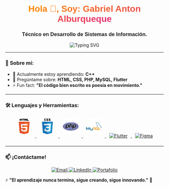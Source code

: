 <h1 align="center" style="font-family: 'Arial', sans-serif;">
  <span style="background: linear-gradient(90deg, #ff8a00, #e52e71); -webkit-background-clip: text; color: transparent;">
    Hola 👋, Soy: Gabriel Anton Alburqueque
  </span>
</h1>

<h3 align="center" style="font-family: 'Arial', sans-serif; font-weight: bold;">
  Técnico en Desarrollo de Sistemas de Información.
</h3>

<p align="center">
  <img src="https://readme-typing-svg.herokuapp.com?font=Fira+Code&pause=1000&color=FF5733&center=true&width=435&lines=Desarrollador+Web;Apasionado+por+la+tecnolog%C3%ADa;Siempre+aprendiendo+nuevas+cosas" alt="Typing SVG" />
</p>

---

### 🚀 **Sobre mí:**
- 🌱 Actualmente estoy aprendiendo: **C++**  
- 💬 Pregúntame sobre: **HTML, CSS, PHP, MySQL, Flutter**  
- ⚡ Fun fact: **"El código bien escrito es poesía en movimiento."**  

---

### 🛠️ **Lenguajes y Herramientas:**
<p align="center">
  <a href="https://www.w3.org/html/" target="_blank" rel="noreferrer">
    <img src="https://raw.githubusercontent.com/devicons/devicon/master/icons/html5/html5-original-wordmark.svg" alt="HTML" width="50" height="50" style="margin: 10px; transition: 0.3s;" onmouseover="this.style.transform='scale(1.2)'" onmouseout="this.style.transform='scale(1)'"/>
  </a>
  <a href="https://www.w3.org/Style/CSS/Overview.en.html" target="_blank" rel="noreferrer">
    <img src="https://raw.githubusercontent.com/devicons/devicon/master/icons/css3/css3-original-wordmark.svg" alt="CSS" width="50" height="50" style="margin: 10px; transition: 0.3s;" onmouseover="this.style.transform='scale(1.2)'" onmouseout="this.style.transform='scale(1)'"/>
  </a>
  <a href="https://www.php.net" target="_blank" rel="noreferrer">
    <img src="https://raw.githubusercontent.com/devicons/devicon/master/icons/php/php-original.svg" alt="PHP" width="50" height="50" style="margin: 10px; transition: 0.3s;" onmouseover="this.style.transform='scale(1.2)'" onmouseout="this.style.transform='scale(1)'"/>
  </a>
  <a href="https://www.mysql.com/" target="_blank" rel="noreferrer">
    <img src="https://raw.githubusercontent.com/devicons/devicon/master/icons/mysql/mysql-original-wordmark.svg" alt="MySQL" width="50" height="50" style="margin: 10px; transition: 0.3s;" onmouseover="this.style.transform='scale(1.2)'" onmouseout="this.style.transform='scale(1)'"/>
  </a>
  <a href="https://flutter.dev" target="_blank" rel="noreferrer">
    <img src="https://www.vectorlogo.zone/logos/flutterio/flutterio-icon.svg" alt="Flutter" width="50" height="50" style="margin: 10px; transition: 0.3s;" onmouseover="this.style.transform='scale(1.2)'" onmouseout="this.style.transform='scale(1)'"/>
  </a>
  <a href="https://www.figma.com/" target="_blank" rel="noreferrer">
    <img src="https://www.vectorlogo.zone/logos/figma/figma-icon.svg" alt="Figma" width="50" height="50" style="margin: 10px; transition: 0.3s;" onmouseover="this.style.transform='scale(1.2)'" onmouseout="this.style.transform='scale(1)'"/>
  </a>
</p>


---

### 📫 **¡Contáctame!**
<p align="center">
  <!-- Email -->
  <a href="mailto:gabrielantonalbuqueque@gmail.com" target="_blank">
    <img src="https://img.icons8.com/fluency/48/000000/gmail-new.png" alt="Email"/>
  </a>

  <!-- LinkedIn -->
  <a href="https://www.linkedin.com/in/gabriel-anton-alburqueque/" target="_blank">
    <img src="https://img.icons8.com/fluency/48/000000/linkedin.png" alt="LinkedIn"/>
  </a>

  <!-- Portafolio o Página Web -->
  <a href="https://TU_PORTAFOLIO_AQUI" target="_blank">
    <img src="https://img.icons8.com/fluency/48/000000/domain.png" alt="Portafolio"/>
  </a>
</p>


⚡ **"El aprendizaje nunca termina, sigue creando, sigue innovando."** 🚀

